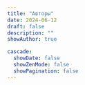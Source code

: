 ```yaml
---
title: "Авторы"
date: 2024-06-12
draft: false
description: ""
showAuthor: true

cascade:
  showDate: false
  showZenMode: false
  showPagination: false
---
```


